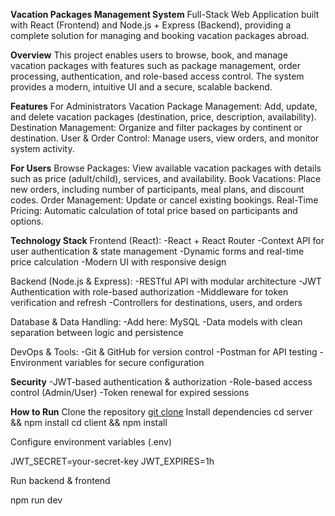 **Vacation Packages Management System**
Full-Stack Web Application built with React (Frontend) and Node.js + Express (Backend),
providing a complete solution for managing and booking vacation packages abroad.

**Overview**
This project enables users to browse, book, and manage vacation packages with features such as package management, order processing, authentication, and role-based access control. The system provides a modern, intuitive UI and a secure, scalable backend.

**Features**
For Administrators
Vacation Package Management: Add, update, and delete vacation packages (destination, price, description, availability).
Destination Management: Organize and filter packages by continent or destination.
User & Order Control: Manage users, view orders, and monitor system activity.

**For Users**
Browse Packages: View available vacation packages with details such as price (adult/child), services, and availability.
Book Vacations: Place new orders, including number of participants, meal plans, and discount codes.
Order Management: Update or cancel existing bookings.
Real-Time Pricing: Automatic calculation of total price based on participants and options.

**Technology Stack**
Frontend (React):
-React + React Router
-Context API for user authentication & state management
-Dynamic forms and real-time price calculation
-Modern UI with responsive design

Backend (Node.js & Express):
-RESTful API with modular architecture
-JWT Authentication with role-based authorization
-Middleware for token verification and refresh
-Controllers for destinations, users, and orders

Database & Data Handling:
-Add here: MySQL 
-Data models with clean separation between logic and persistence

DevOps & Tools:
-Git & GitHub for version control
-Postman for API testing
-Environment variables for secure configuration

**Security**
-JWT-based authentication & authorization
-Role-based access control (Admin/User)
-Token renewal for expired sessions

**How to Run**
Clone the repository
[git clone](https://github.com/avigail-levy/Airganization-project)
Install dependencies
cd server && npm install
cd client && npm install

Configure environment variables (.env)

JWT_SECRET=your-secret-key
JWT_EXPIRES=1h

Run backend & frontend

npm run dev
